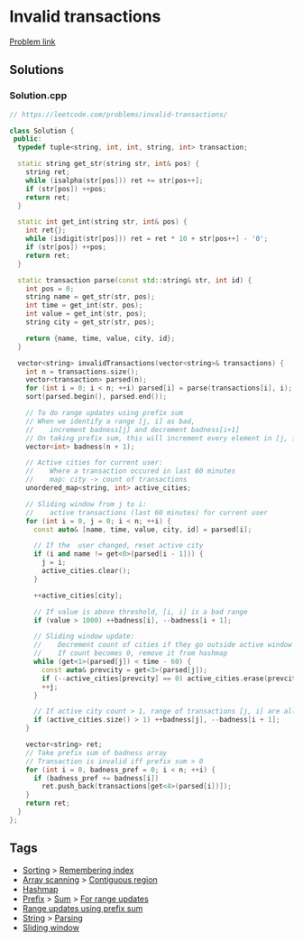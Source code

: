 # Invalid transactions

[Problem link](https://leetcode.com/problems/invalid-transactions/)

## Solutions


### Solution.cpp
```cpp
// https://leetcode.com/problems/invalid-transactions/

class Solution {
 public:
  typedef tuple<string, int, int, string, int> transaction;

  static string get_str(string str, int& pos) {
    string ret;
    while (isalpha(str[pos])) ret += str[pos++];
    if (str[pos]) ++pos;
    return ret;
  }

  static int get_int(string str, int& pos) {
    int ret{};
    while (isdigit(str[pos])) ret = ret * 10 + str[pos++] - '0';
    if (str[pos]) ++pos;
    return ret;
  }

  static transaction parse(const std::string& str, int id) {
    int pos = 0;
    string name = get_str(str, pos);
    int time = get_int(str, pos);
    int value = get_int(str, pos);
    string city = get_str(str, pos);

    return {name, time, value, city, id};
  }

  vector<string> invalidTransactions(vector<string>& transactions) {
    int n = transactions.size();
    vector<transaction> parsed(n);
    for (int i = 0; i < n; ++i) parsed[i] = parse(transactions[i], i);
    sort(parsed.begin(), parsed.end());

    // To do range updates using prefix sum
    // When we identify a range [j, i] as bad,
    //    increment badness[j] and decrement badness[i+1]
    // On taking prefix sum, this will increment every element in [j, i] by 1
    vector<int> badness(n + 1);

    // Active cities for current user:
    //    Where a transaction occured in last 60 minutes
    //    map: city -> count of transactions
    unordered_map<string, int> active_cities;

    // Sliding window from j to i:
    //    active transactions (last 60 minutes) for current user
    for (int i = 0, j = 0; i < n; ++i) {
      const auto& [name, time, value, city, id] = parsed[i];

      // If the  user changed, reset active city
      if (i and name != get<0>(parsed[i - 1])) {
        j = i;
        active_cities.clear();
      }

      ++active_cities[city];

      // If value is above threshold, [i, i] is a bad range
      if (value > 1000) ++badness[i], --badness[i + 1];

      // Sliding window update:
      //    Decrement count of cities if they go outside active window
      //    If count becomes 0, remove it from hashmap
      while (get<1>(parsed[j]) < time - 60) {
        const auto& prevcity = get<3>(parsed[j]);
        if (--active_cities[prevcity] == 0) active_cities.erase(prevcity);
        ++j;
      }

      // If active city count > 1, range of transactions [j, i] are all invalid
      if (active_cities.size() > 1) ++badness[j], --badness[i + 1];
    }

    vector<string> ret;
    // Take prefix sum of badness array
    // Transaction is invalid iff prefix sum > 0
    for (int i = 0, badness_pref = 0; i < n; ++i) {
      if (badness_pref += badness[i])
        ret.push_back(transactions[get<4>(parsed[i])]);
    }
    return ret;
  }
};
```
## Tags

* [Sorting](/Collections/sorting.md#sorting) > [Remembering index](/Collections/sorting.md#remembering-index)
* [Array scanning](/Collections/array-scanning.md#array-scanning) > [Contiguous region](/Collections/array-scanning.md#contiguous-region)
* [Hashmap](/Collections/hashmap.md#hashmap)
* [Prefix](/Collections/prefix.md#prefix) > [Sum](/Collections/prefix.md#sum) > [For range updates](/Collections/prefix.md#for-range-updates)
* [Range updates using prefix sum](/Collections/range-updates-using-prefix-sum.md#range-updates-using-prefix-sum)
* [String](/Collections/string.md#string) > [Parsing](/Collections/string.md#parsing)
* [Sliding window](/Collections/sliding-window.md#sliding-window)
